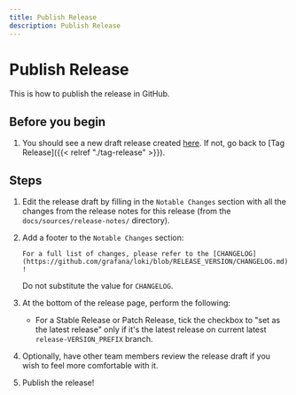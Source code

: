 ```yaml
---
title: Publish Release
description: Publish Release
---
```

# Publish Release

This is how to publish the release in GitHub.

## Before you begin

1. You should see a new draft release created [here](https://github.com/grafana/loki/releases). If not, go back to [Tag Release]({{< relref "./tag-release" >}}).

## Steps

1. Edit the release draft by filling in the `Notable Changes` section with all the changes from the release notes for this release (from the `docs/sources/release-notes/` directory).

1. Add a footer to the `Notable Changes` section:

    `For a full list of changes, please refer to the [CHANGELOG](https://github.com/grafana/loki/blob/RELEASE_VERSION/CHANGELOG.md)!`

    Do not substitute the value for `CHANGELOG`.

1. At the bottom of the release page, perform the following:
    - For a Stable Release or Patch Release, tick the checkbox to "set as the latest release" only if it's the latest release on current latest `release-VERSION_PREFIX` branch.

2. Optionally, have other team members review the release draft if you wish to feel more comfortable with it.

3. Publish the release!

